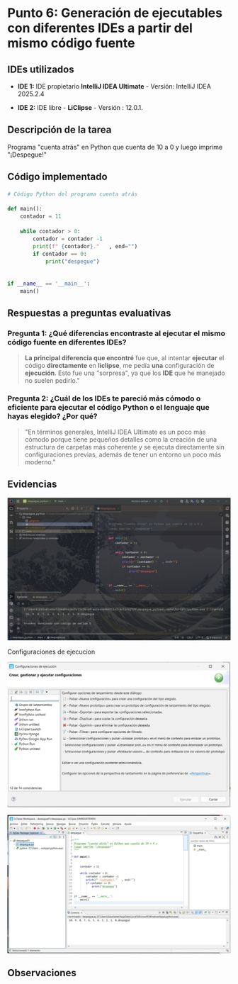 # Punto 6: Generación de ejecutables con diferentes IDEs a partir del mismo código fuente

## IDEs utilizados

-  **IDE 1:** IDE propietario **IntelliJ IDEA Ultimate** -
    Versión: IntelliJ IDEA 2025.2.4 

-  **IDE 2:** IDE libre - **LiClipse** - 
    Versión : 12.0.1.


## Descripción de la tarea
Programa "cuenta atrás" en Python que cuenta de 10 a 0 y luego imprime "¡Despegue!"

## Código implementado

```python
# Código Python del programa cuenta atrás

def main():
    contador = 11

    while contador > 0:
        contador = contador -1
        print(f" {contador}."   , end="")
        if contador == 0:
            print("despegue")


if __name__ == '__main__':
    main()
```

## Respuestas a preguntas evaluativas

### Pregunta 1: ¿Qué diferencias encontraste al ejecutar el mismo código fuente en diferentes IDEs?


> **La principal diferencia que encontré** fue que, al intentar **ejecutar** el código **directamente** en **liclipse**, me pedía **una** configuración de **ejecución**. Esto fue una "sorpresa", ya que los **IDE** que he manejado no suelen pedirlo." 

### Pregunta 2: ¿Cuál de los IDEs te pareció más cómodo o eficiente para ejecutar el código Python o el lenguaje que hayas elegido? ¿Por qué?

> "En términos generales, IntelliJ IDEA Ultimate es un poco más cómodo porque tiene pequeños detalles como la creación de una estructura de carpetas más coherente y se ejecuta directamente sin configuraciones previas, además de tener un entorno un poco más moderno."



## Evidencias
![IDEA](./capturas/python_IDEA.jpg)

Configuraciones de ejecucion 

![Configuraciones de ejecucion ](./capturas/configuracion_ejecucion_liclipse.jpg)

![liclipse](./capturas/python_liclipse.jpg)

## Observaciones

